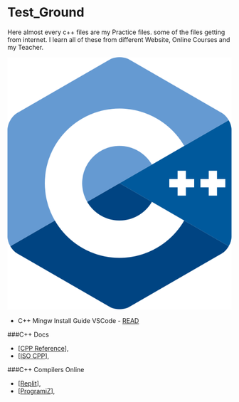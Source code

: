 ﻿# Test_Ground
Here almost every c++ files are my Practice files. some of the files getting from internet. I learn all of these from different Website, Online Courses and my Teacher.

![C++ Image](https://github.com/Koushikask/CPP.Programs/blob/master/CPP_logo.svg?raw=true)

- C++ Mingw Install Guide VSCode - [READ](http://code.visualstudio.com/docs/cpp/config-mingw)

###C++ Docs
- [[CPP Reference](https://en.cppreference.com/w/")],&nbsp;
- [[ISO CPP](https://isocpp.org/)],&nbsp;

###C++ Compilers Online
- [[Replit](https://replit.com/languages/cpp)],&nbsp;
- [[ProgramiZ](https://www.programiz.com/cpp-programming/online-compiler/)],&nbsp;
